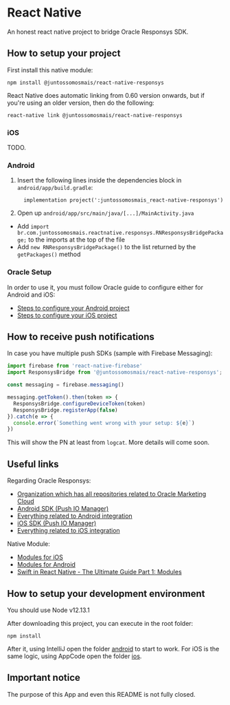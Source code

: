 # React Native

An honest react native project to bridge Oracle Responsys SDK.

## How to setup your project

First install this native module:

    npm install @juntossomosmais/react-native-responsys
    
React Native does automatic linking from 0.60 version onwards, but if you're using an older version, then do the following:

    react-native link @juntossomosmais/react-native-responsys
    
### iOS

TODO.

### Android

1. Insert the following lines inside the dependencies block in `android/app/build.gradle`:
    ```
      implementation project(':juntossomosmais_react-native-responsys')
    ```
2. Open up `android/app/src/main/java/[...]/MainActivity.java`
  - Add `import br.com.juntossomosmais.reactnative.responsys.RNResponsysBridgePackage;` to the imports at the top of the file
  - Add `new RNResponsysBridgePackage()` to the list returned by the `getPackages()` method

### Oracle Setup

In order to use it, you must follow Oracle guide to configure either for Android and iOS:

- [Steps to configure your Android project](https://docs.oracle.com/cloud/latest/marketingcs_gs/OMCFB/android/step-by-step/)
- [Steps to configure your iOS project](https://docs.oracle.com/cloud/latest/marketingcs_gs/OMCFB/ios/step-by-step/)

## How to receive push notifications

In case you have multiple push SDKs (sample with Firebase Messaging):

```javascript
import firebase from 'react-native-firebase'
import ResponsysBridge from '@juntossomosmais/react-native-responsys';

const messaging = firebase.messaging()

messaging.getToken().then(token => {
  ResponsysBridge.configureDeviceToken(token)
  ResponsysBridge.registerApp(false)
}).catch(e => {
  console.error(`Something went wrong with your setup: ${e}`)
})
```

This will show the PN at least from `logcat`. More details will come soon.

## Useful links

Regarding Oracle Responsys:

- [Organization which has all repositories related to Oracle Marketing Cloud](https://github.com/pushio)
- [Android SDK (Push IO Manager)](https://github.com/pushio/PushIOManager_Android)
- [Everything related to Android integration](https://docs.oracle.com/cloud/latest/marketingcs_gs/OMCFB/android/)
- [iOS SDK (Push IO Manager)](https://github.com/pushio/PushIOManager_iOS)
- [Everything related to iOS integration](https://docs.oracle.com/cloud/latest/marketingcs_gs/OMCFB/ios/)

Native Module:

- [Modules for iOS](https://facebook.github.io/react-native/docs/native-modules-ios)
- [Modules for Android](https://facebook.github.io/react-native/docs/native-modules-android)
- [Swift in React Native - The Ultimate Guide Part 1: Modules](https://teabreak.e-spres-oh.com/swift-in-react-native-the-ultimate-guide-part-1-modules-9bb8d054db03)

## How to setup your development environment

You should use Node v12.13.1

After downloading this project, you can execute in the root folder:

    npm install
    
After it, using IntelliJ open the folder [android](android) to start to work. For iOS is the same logic, using AppCode open the folder [ios](ios).

## Important notice

The purpose of this App and even this README is not fully closed.

